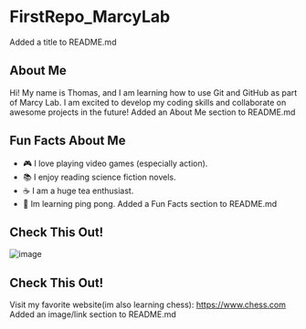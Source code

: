 # FirstRepo_MarcyLab
Added a title to README.md
## About Me
Hi! My name is Thomas, and I am learning how to use
Git and GitHub as part of Marcy Lab. I am excited to
develop my coding skills and collaborate on awesome
projects in the future!
Added an About Me section to README.md
## Fun Facts About Me
- 🎮 I love playing video games (especially action).
- 📚 I enjoy reading science fiction novels.
- ☕ I am a huge tea enthusiast.
- 🏓 Im learning ping pong.
Added a Fun Facts section to README.md
## Check This Out!
![image](https://github.com/user-attachments/assets/91f49621-f89d-4909-87e1-23c38a1153f4)
## Check This Out!
Visit my favorite website(im also learning chess): https://www.chess.com
Added an image/link section to README.md
